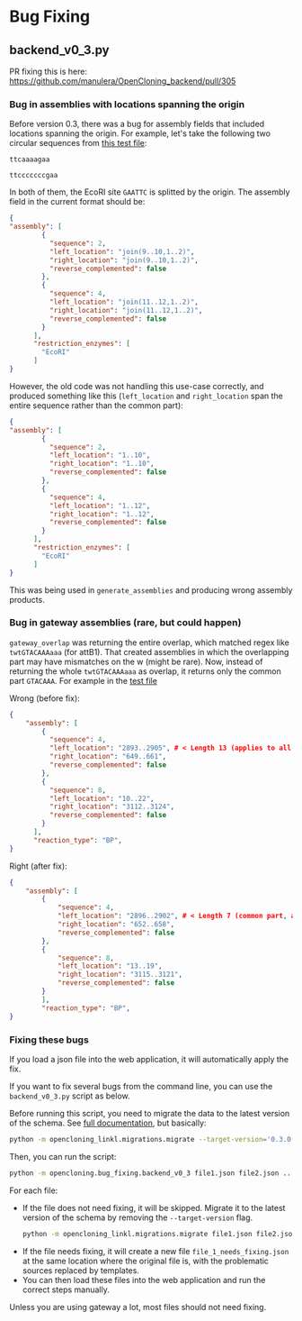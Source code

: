 # Bug Fixing

## backend_v0_3.py

PR fixing this is here: https://github.com/manulera/OpenCloning_backend/pull/305

### Bug in assemblies with locations spanning the origin

Before version 0.3, there was a bug for assembly fields that included locations spanning the origin. For example, let's take the following two circular sequences from [this test file](../../../tests/test_files/bug_fixing/digestion_spanning_origin.json):

```
ttcaaaagaa

ttcccccccgaa
```

In both of them, the EcoRI site `GAATTC` is splitted by the origin. The assembly field in the current format should be:

```json
{
"assembly": [
        {
          "sequence": 2,
          "left_location": "join(9..10,1..2)",
          "right_location": "join(9..10,1..2)",
          "reverse_complemented": false
        },
        {
          "sequence": 4,
          "left_location": "join(11..12,1..2)",
          "right_location": "join(11..12,1..2)",
          "reverse_complemented": false
        }
      ],
      "restriction_enzymes": [
        "EcoRI"
      ]
}
```

However, the old code was not handling this use-case correctly, and produced something like this (`left_location` and `right_location` span the entire sequence rather than the common part):

```json
{
"assembly": [
        {
          "sequence": 2,
          "left_location": "1..10",
          "right_location": "1..10",
          "reverse_complemented": false
        },
        {
          "sequence": 4,
          "left_location": "1..12",
          "right_location": "1..12",
          "reverse_complemented": false
        }
      ],
      "restriction_enzymes": [
        "EcoRI"
      ]
}
```

This was being used in `generate_assemblies` and producing wrong assembly products.

### Bug in gateway assemblies (rare, but could happen)

`gateway_overlap` was returning the entire overlap, which matched regex like `twtGTACAAAaaa` (for attB1). That created assemblies in which
the overlapping part may have mismatches on the w (might be rare). Now, instead of returning the whole `twtGTACAAAaaa` as overlap, it returns only the common part `GTACAAA`. For example in the [test file](../../../tests/test_files/bug_fixing/gateway_13bp_overlap.json)

Wrong (before fix):

```json
{
    "assembly": [
        {
          "sequence": 4,
          "left_location": "2893..2905", # < Length 13 (applies to all locations)
          "right_location": "649..661",
          "reverse_complemented": false
        },
        {
          "sequence": 8,
          "left_location": "10..22",
          "right_location": "3112..3124",
          "reverse_complemented": false
        }
      ],
      "reaction_type": "BP",
}
```

Right (after fix):

```json
{
    "assembly": [
        {
            "sequence": 4,
            "left_location": "2896..2902", # < Length 7 (common part, all locations)
            "right_location": "652..658",
            "reverse_complemented": false
        },
        {
            "sequence": 8,
            "left_location": "13..19",
            "right_location": "3115..3121",
            "reverse_complemented": false
        }
        ],
        "reaction_type": "BP",
}
```
### Fixing these bugs

If you load a json file into the web application, it will automatically apply the fix.

If you want to fix several bugs from the command line, you can use the `backend_v0_3.py` script as below.

Before running this script, you need to migrate the data to the latest version of the schema. See [full documentation](https://github.com/OpenCloning/OpenCloning_LinkML?tab=readme-ov-file#migration-from-previous-versions-of-the-schema), but basically:

```bash
python -m opencloning_linkl.migrations.migrate --target-version='0.3.0' file1.json file2.json ...
```

Then, you can run the script:

```bash
python -m opencloning.bug_fixing.backend_v0_3 file1.json file2.json ...
```

For each file:
* If the file does not need fixing, it will be skipped. Migrate it to the latest version of the schema by removing the `--target-version` flag.
  ```bash
  python -m opencloning_linkl.migrations.migrate file1.json file2.json ...
  ```
* If the file needs fixing, it will create a new file `file_1_needs_fixing.json` at the same location where the original file is, with the problematic sources replaced by templates.
* You can then load these files into the web application and run the correct steps manually.

Unless you are using gateway a lot, most files should not need fixing.
